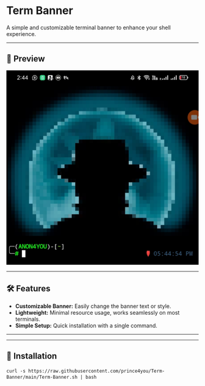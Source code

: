 # Term Banner

A simple and customizable terminal banner to enhance your shell experience.

---

## 📸 Preview

![Banner](https://github.com/prince4you/Term-Banner/blob/main/Banner.jpg)

---

## 🛠️ Features

- **Customizable Banner:** Easily change the banner text or style.
- **Lightweight:** Minimal resource usage, works seamlessly on most terminals.
- **Simple Setup:** Quick installation with a single command.

---
---
## 🚀 Installation

```shell
curl -s https://raw.githubusercontent.com/prince4you/Term-Banner/main/Term-Banner.sh | bash
```
